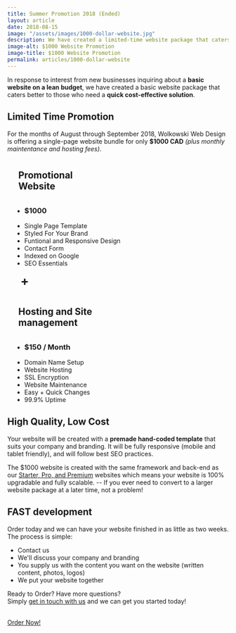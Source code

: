 ```yaml
---
title: Summer Promotion 2018 (Ended)
layout: article
date: 2018-08-15
image: "/assets/images/1000-dollar-website.jpg"
description: We have created a limited-time website package that caters better to those who need a quick cost-effective website solution.
image-alt: $1000 Website Promotion
image-title: $1000 Website Promotion
permalink: articles/1000-dollar-website
---
```

In response to interest from new businesses inquiring about a **basic website on a lean budget**, we have created a basic website package that caters better to those who need a **quick cost-effective solution**.

## Limited Time Promotion

For the months of August through September 2018, Wolkowski Web Design is offering a single-page website bundle for only **$1000 CAD** *(plus monthly maintentance and hosting fees)*.

<div class="pricing" style="margin: 15px;">
<div class="price-box">
<h2 class="gloss" id="promo" style="padding: 10px;">Promotional<br> Website</h2>
<ul style="width: 100%; max-width:100%;">
<li>
<h3>$1000</h3>
</li>
<li>Single Page Template</li>
<li>Styled For Your Brand</li>
<li>Funtional and Responsive Design</li>
<li>Contact Form</li>
<li>Indexed on Google</li>
<li>SEO Essentials</li>
</ul>
</div>
<h1 style="margin: 15px;">+</h1>
<div class="price-box">
<h2 class="gloss" id="monthly" style="padding: 10px;">Hosting and Site<br> management</h2>
<ul style="width: 100%; max-width:100%;">
<li>
<h3>$150 / Month</h3>
</li>
<li>Domain Name Setup</li>
<li>Website Hosting</li>
<li>SSL Encryption</li>
<li>Website Maintenance</li>
<li>Easy + Quick Changes</li>
<li>99.9% Uptime</li>
</ul>
</div>
</div>

## High Quality, Low Cost
Your website will be created with a <strong>premade hand-coded template</strong> that suits your company and branding. It will be fully responsive (mobile and tablet friendly), and will follow best SEO practices.

The $1000 website is created with the same framework and back-end as our <a href="{{ site.baseurl}}/pricing">Starter, Pro, and Premium</a> websites which means your website is 100% upgradable and fully scalable. -- If you ever need to convert to a larger website package at a later time, not a problem!

## FAST development

Order today and we can have your website finished in as little as two weeks.<br>The process is simple:

<ul>
<li>Contact us</li>
<li>We'll discuss your company and branding</li>
<li>You supply us with the content you want on the website (written content, photos, logos)</li>
<li>We put your website together</li>
</ul>

Ready to Order? Have more questions? <br>Simply <a href="{{ site.baseurl }}/pricing#contact">get in touch with us</a> and we can get you started today!

<br><a class="order-button" id="order-button" href="{{ site.baseurl }}/pricing#contact">Order Now!</a>
<br>
<br>
